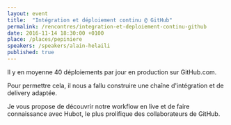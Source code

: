 ```yaml
---
layout: event
title:  "Intégration et déploiement continu @ GitHub"
permalink: /rencontres/integration-et-deploiement-continu-github
date: 2016-11-14 18:30:00 +0100
place: /places/pepiniere
speakers: /speakers/alain-helaili
published: true
---
```


Il y en moyenne 40 déploiements par jour en production sur GitHub.com.

Pour permettre cela, il nous a fallu construire une chaîne d'intégration et de delivery adaptée.

Je vous propose de découvrir notre workflow en live et de faire connaissance avec Hubot, le plus prolifique des collaborateurs de GitHub.
